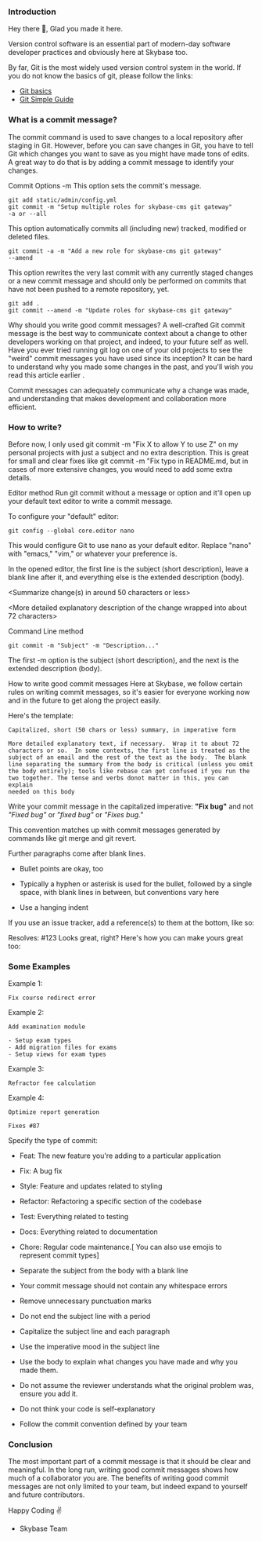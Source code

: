 ### Introduction
Hey there 👋, Glad you made it here.

Version control software is an essential part of modern-day software developer practices and obviously here at Skybase too.

By far, Git is the most widely used version control system in the world. If you do not know the basics of git, please follow the links:

- [Git basics](https://www.freecodecamp.org/news/learn-the-basics-of-git-in-under-10-minutes-da548267cc91/)
- [Git Simple Guide](https://rogerdudler.github.io/git-guide/)

### What is a commit message?
The commit command is used to save changes to a local repository after staging in Git. However, before you can save changes in Git, you have to tell Git which changes you want to save as you might have made tons of edits. A great way to do that is by adding a commit message to identify your changes.

Commit Options
    -m
This option sets the commit's message.

    git add static/admin/config.yml
    git commit -m "Setup multiple roles for skybase-cms git gateway"
    -a or --all

This option automatically commits all (including new) tracked, modified or deleted files.

    git commit -a -m "Add a new role for skybase-cms git gateway"
    --amend

This option rewrites the very last commit with any currently staged changes or a new commit message and should only be performed on commits that have not been pushed to a remote repository, yet.

    git add .
    git commit --amend -m "Update roles for skybase-cms git gateway"

Why should you write good commit messages?
A well-crafted Git commit message is the best way to communicate context about a change to other developers working on that project, and indeed, to your future self as well.
Have you ever tried running git log on one of your old projects to see the "weird" commit messages you have used since its inception? It can be hard to understand why you made some changes in the past, and you'll wish you read this article earlier .

Commit messages can adequately communicate why a change was made, and understanding that makes development and collaboration more efficient.

### How to write?

Before now, I only used git commit -m "Fix X to allow Y to use Z" on my personal projects with just a subject and no extra description. This is great for small and clear fixes like git commit -m "Fix typo in README.md, but in cases of more extensive changes, you would need to add some extra details.

Editor method
Run git commit without a message or option and it'll open up your default text editor to write a commit message.

To configure your "default" editor:

    git config --global core.editor nano

This would configure Git to use nano as your default editor. Replace "nano" with "emacs," "vim," or whatever your preference is.

In the opened editor, the first line is the subject (short description), leave a blank line after it, and everything else is the extended description (body).

<Summarize change(s) in around 50 characters or less>

<More detailed explanatory description of the change wrapped into about 72
characters>

Command Line method
    
    git commit -m "Subject" -m "Description..."

The first -m option is the subject (short description), and the next is the extended description (body).

How to write good commit messages
Here at Skybase, we follow certain rules on writing commit messages, so it's easier for everyone working now and in the future to get along the project easily.


Here's the template:

    Capitalized, short (50 chars or less) summary, in imperative form

    More detailed explanatory text, if necessary.  Wrap it to about 72
    characters or so.  In some contexts, the first line is treated as the
    subject of an email and the rest of the text as the body.  The blank
    line separating the summary from the body is critical (unless you omit
    the body entirely); tools like rebase can get confused if you run the
    two together. The tense and verbs donot matter in this, you can explain
    needed on this body

Write your commit message in the capitalized imperative: **"Fix bug"** and not *"Fixed bug"* or *"fixed bug"*
or *"Fixes bug."* 

This convention matches up with commit messages generated
by commands like git merge and git revert.

Further paragraphs come after blank lines.

- Bullet points are okay, too

- Typically a hyphen or asterisk is used for the bullet, followed by a
  single space, with blank lines in between, but conventions vary here

- Use a hanging indent

If you use an issue tracker, add a reference(s) to them at the bottom,
like so:

Resolves: #123
Looks great, right? Here's how you can make yours great too:


### Some Examples

Example 1:

    Fix course redirect error


Example 2:

    Add examination module

    - Setup exam types
    - Add migration files for exams
    - Setup views for exam types

Example 3:

    Refractor fee calculation

Example 4:

    Optimize report generation

    Fixes #87


Specify the type of commit:
- Feat: The new feature you're adding to a particular application
- Fix: A bug fix
- Style: Feature and updates related to styling
- Refactor: Refactoring a specific section of the codebase
- Test: Everything related to testing
- Docs: Everything related to documentation
- Chore: Regular code maintenance.[ You can also use emojis to represent commit types]

- Separate the subject from the body with a blank line
- Your commit message should not contain any whitespace errors
- Remove unnecessary punctuation marks
- Do not end the subject line with a period
- Capitalize the subject line and each paragraph
- Use the imperative mood in the subject line
- Use the body to explain what changes you have made and why you made them.
- Do not assume the reviewer understands what the original problem was, ensure you add it.
- Do not think your code is self-explanatory
- Follow the commit convention defined by your team

### Conclusion

The most important part of a commit message is that it should be clear and meaningful. In the long run, writing good commit messages shows how much of a collaborator you are. The benefits of writing good commit messages are not only limited to your team, but indeed expand to yourself and future contributors.

Happy Coding ✌️
- Skybase Team

